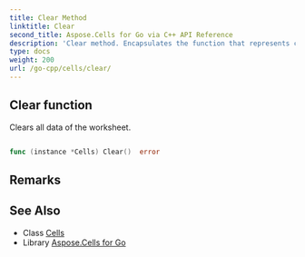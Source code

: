 ```yaml
---
title: Clear Method 
linktitle: Clear
second_title: Aspose.Cells for Go via C++ API Reference
description: 'Clear method. Encapsulates the function that represents clear in Go.'
type: docs
weight: 200
url: /go-cpp/cells/clear/
---
```


## Clear function

Clears all data of the worksheet.

```go

func (instance *Cells) Clear()  error

```

## Remarks


## See Also

* Class [Cells](../)
* Library [Aspose.Cells for Go](../../)
